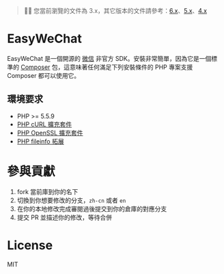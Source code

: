 > 👋🏼 您當前瀏覽的文件為 3.x，其它版本的文件請參考：[6.x](/6.x/)、[5.x](/5.x/)、[4.x](/4.x/)

# EasyWeChat

EasyWeChat 是一個開源的 [微信](http://www.wechat.com) 非官方 SDK。安裝非常簡單，因為它是一個標準的 [Composer](https://getcomposer.org/) 包，這意味著任何滿足下列安裝條件的 PHP 專案支援 Composer 都可以使用它。

## 環境要求

- PHP >= 5.5.9
- [PHP cURL 擴充套件](http://php.net/manual/en/book.curl.php)
- [PHP OpenSSL 擴充套件](http://php.net/manual/en/book.openssl.php)
- [PHP fileinfo 拓展](http://php.net/manual/en/book.fileinfo.php)

# 參與貢獻

1. fork 當前庫到你的名下
2. 切換到你想要修改的分支，`zh-cn` 或者 `en`
3. 在你的本地修改完成審閱過後提交到你的倉庫的對應分支
4. 提交 PR 並描述你的修改，等待合併

# License

MIT

